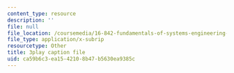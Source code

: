 ```yaml
---
content_type: resource
description: ''
file: null
file_location: /coursemedia/16-842-fundamentals-of-systems-engineering-fall-2015/ca59b6c3ea1542108b47b5630ea9385c_ScbSrUSbumo.srt
file_type: application/x-subrip
resourcetype: Other
title: 3play caption file
uid: ca59b6c3-ea15-4210-8b47-b5630ea9385c
---
```

